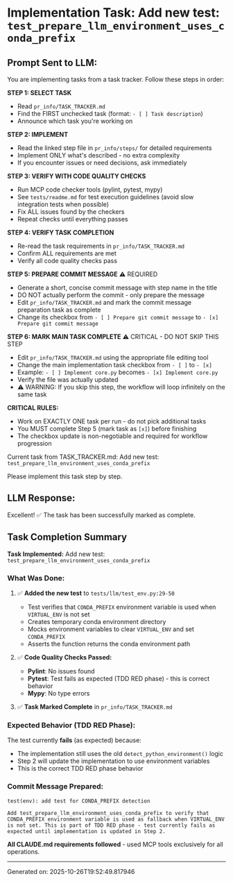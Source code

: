 # Implementation Task: Add new test: `test_prepare_llm_environment_uses_conda_prefix`

## Prompt Sent to LLM:
You are implementing tasks from a task tracker. Follow these steps in order:

**STEP 1: SELECT TASK**
- Read `pr_info/TASK_TRACKER.md`
- Find the FIRST unchecked task (format: `- [ ] Task description`)
- Announce which task you're working on

**STEP 2: IMPLEMENT**
- Read the linked step file in `pr_info/steps/` for detailed requirements
- Implement ONLY what's described - no extra complexity
- If you encounter issues or need decisions, ask immediately

**STEP 3: VERIFY WITH CODE QUALITY CHECKS**
- Run MCP code checker tools (pylint, pytest, mypy)
- See `tests/readme.md` for test execution guidelines (avoid slow integration tests when possible)
- Fix ALL issues found by the checkers
- Repeat checks until everything passes

**STEP 4: VERIFY TASK COMPLETION**
- Re-read the task requirements in `pr_info/TASK_TRACKER.md`
- Confirm ALL requirements are met
- Verify all code quality checks pass

**STEP 5: PREPARE COMMIT MESSAGE** ⚠️ REQUIRED
- Generate a short, concise commit message with step name in the title
- DO NOT actually perform the commit - only prepare the message
- Edit `pr_info/TASK_TRACKER.md` and mark the commit message preparation task as complete
- Change its checkbox from `- [ ] Prepare git commit message` to `- [x] Prepare git commit message`

**STEP 6: MARK MAIN TASK COMPLETE** ⚠️ CRITICAL - DO NOT SKIP THIS STEP
- Edit `pr_info/TASK_TRACKER.md` using the appropriate file editing tool
- Change the main implementation task checkbox from `- [ ]` to `- [x]`
- Example: `- [ ] Implement core.py` becomes `- [x] Implement core.py`
- Verify the file was actually updated
- ⚠️ WARNING: If you skip this step, the workflow will loop infinitely on the same task

**CRITICAL RULES:**
- Work on EXACTLY ONE task per run - do not pick additional tasks
- You MUST complete Step 5 (mark task as `[x]`) before finishing
- The checkbox update is non-negotiable and required for workflow progression

Current task from TASK_TRACKER.md: Add new test: `test_prepare_llm_environment_uses_conda_prefix`

Please implement this task step by step.

## LLM Response:
Excellent! ✅ The task has been successfully marked as complete. 

## Task Completion Summary

**Task Implemented:** Add new test: `test_prepare_llm_environment_uses_conda_prefix`

### What Was Done:

1. ✅ **Added the new test** to `tests/llm/test_env.py:29-50`
   - Test verifies that `CONDA_PREFIX` environment variable is used when `VIRTUAL_ENV` is not set
   - Creates temporary conda environment directory
   - Mocks environment variables to clear `VIRTUAL_ENV` and set `CONDA_PREFIX`
   - Asserts the function returns the conda environment path

2. ✅ **Code Quality Checks Passed:**
   - **Pylint**: No issues found
   - **Pytest**: Test fails as expected (TDD RED phase) - this is correct behavior
   - **Mypy**: No type errors

3. ✅ **Task Marked Complete** in `pr_info/TASK_TRACKER.md`

### Expected Behavior (TDD RED Phase):

The test currently **fails** (as expected) because:
- The implementation still uses the old `detect_python_environment()` logic
- Step 2 will update the implementation to use environment variables
- This is the correct TDD RED phase behavior

### Commit Message Prepared:

```
test(env): add test for CONDA_PREFIX detection

Add test_prepare_llm_environment_uses_conda_prefix to verify that
CONDA_PREFIX environment variable is used as fallback when VIRTUAL_ENV
is not set. This is part of TDD RED phase - test currently fails as
expected until implementation is updated in Step 2.
```

**All CLAUDE.md requirements followed** - used MCP tools exclusively for all operations.

---
Generated on: 2025-10-26T19:52:49.817946